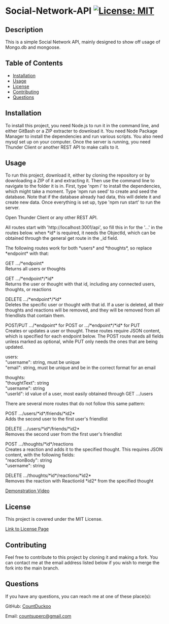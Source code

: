 # Social-Network-API [![License: MIT](https://img.shields.io/badge/License-MIT-yellow.svg)](https://opensource.org/licenses/MIT)

## Description

This is a simple Social Network API, mainly designed to show off usage of Mongo.db and mongoose.

## Table of Contents
- [Installation](#installation)
- [Usage](#usage)
- [License](#license)
- [Contributing](#Contributing)
- [Questions](#Questions)

## Installation

To install this project, you need Node.js to run it in the command line, and either GitBash or a ZIP extracter to download it. You need Node Package Manager to install the dependencies and run various scripts. You also need mysql set up on your computer. Once the server is running, you need Thunder Client or another REST API to make calls to it.

## Usage

To run this project, download it, either by cloning the repository or by downloading a ZIP of it and extracting it. Then use the command line to navigate to the folder it is in. First, type 'npm i' to install the dependencies, which might take a moment. Type 'npm run seed' to create and seed the database. Note that if the database already had data, this will delete it and create new data.  Once everything is set up, type 'npm run start' to run the server.

Open Thunder Client or any other REST API.

All routes start with 'http://localhost:3001/api', so fill this in for the '...' in the routes below. when \*id\* is required, it needs the ObjectId, which can be obtained through the general get route in the _id field.

The following routes work for both \*users\* and \*thoughts\*, so replace \*endpoint\* with that:

GET .../\*endpoint\*  
Returns all users or thoughts

GET .../\*endpoint\*/\*id\*  
Returns the user or thought with that id, including any connected users, thoughts, or reactions

DELETE .../\*endpoint\*/\*id\*  
Deletes the specific user or thought with that id. If a user is deleted, all their thoughts and reactions will be removed, and they will be removed from all friendlists that contain them.

POST/PUT .../\*endpoint\* for POST or .../\*endpoint\*/\*id\* for PUT  
Creates or updates a user or thought. These routes require JSON content, which is specified for each endpoint below. The POST route needs all fields unless marked as optional, while PUT only needs the ones that are being updated.

users:  
"username": string, must be unique  
"email": string, must be unique and be in the correct format for an email

thoughts:   
"thoughtText": string  
"username": string  
"userId": id value of a user, most easily obtained through GET .../users

There are several more routes that do not follow this same pattern:

POST .../users/\*id\*/friends/\*id2\*  
Adds the second user to the first user's friendlist

DELETE .../users/\*id\*/friends/\*id2\*  
Removes the second user from the first user's friendlist

POST .../thoughts/\*id\*/reactions  
Creates a reaction and adds it to the specified thought. This requires JSON content, with the following fields:  
"reactionBody": string  
"username": string

DELETE .../thoughts/\*id\*/reactions/\*id2\*  
Removes the reaction with ReactionId \*id2\* from the specified thought

[Demonstration Video](https://drive.google.com/file/d/1uve05Df8f1CA2s_A3xoHwsrQfFk4Qyme)

## License

This project is covered under the MIT License.

[Link to License Page](/LICENSE)

## Contributing

Feel free to contribute to this project by cloning it and making a fork. You can contact me at the email address listed below if you wish to merge the fork into the main branch.

## Questions

If you have any questions, you can reach me at one of these place(s):  

GitHub: [CountDuckoo](github.com/CountDuckoo)

Email: [countsuperc@gmail.com](mailto:countsuperc@gmail.com)



